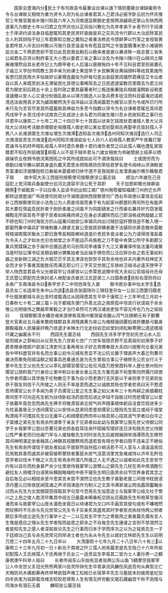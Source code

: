 <!-- { "loadSidebar": true } -->
　　国家总壹海内分民土于有司故县令最重设台谏以通下情防壅蔽台谏缺擢用令令与台谏故又相倚为重为贤令入则为名台谏者君其人己君讳必振字卧云初为怀庆推官三年推官裁省补陵川知县六年入为河南道监察御史差按两浙鹾政还掌山东陜西两道事凡为御史七年以归君之在怀庆也以正风俗兴教化为先举孝弟于乡表节行于闾课士于庠讲约读法身自临歴辄知其吏民贤奸直曲是非之实风流令行郡以大治武陟富民佥人利其财陷于狱三年君察知立脱之置陷之者重法修武令馈鲜笋以竹笼之发视皆黄金君呼其人斥去曰何敢以汚我行县至温温令有苞苴显呵之令皆震慑漕米至小滩镇例监兊金二千两君悉却不受曰此吾民膏血勒石以絶来者是嵗以亷进秩一级总督三省朱公闻君名召咨以制府事无大小悉以委君三省之事以治及为令陵川陵川在山硖间土陿瘠难理然自其长老传记士为鼎甲者七人后寖以衰微殆四十年不见科目君至则易置孔子庙立义学创书院教士其中亲为劝课士果连举于乡民解黄丝黄绢顔料等祛其累嵗所省悉归民民用大丰俗故好讼豪猾连蠧役为奸毎勾差出县庭里闾骚然君痛惩艾令讼者自以其人来既至剖决无滞留民化其徳讼事稀简去之日民遮道留数百里既去为君立祠君为御史前后疏五十余上皆时政之要其最著者时三叛连衡秦陇兵相接潼闗新设税差请速撤以安人心又请分别倡乱胁从以靖方圉选人以急兵费多铨注而科目最淹迟请疏清选法收用真才其为鹾政皭然洗手自淬益以洁清闻葢君为推官以至为令或所已行所未行及为言官尽发其所蕴蓄故其禆益为多至今指数以贤令为名台谏者君辄在其间君丙戌举于乡至戊戌中试南宫己亥成进士余与君为同嵗生陵川吾乡邑故知君之事行也详君卒以康熙二十七年二月二十四日年七十其孤以状来乞铭按状君诸城人曽大父讳陆大父讳柱考讳献赤赠御史母赠孺人御史郑公某女君初娶郑氏再娶李氏皆封孺人子男八人长潍源廪生次潍址増生次潍溥选知县次潍沛选州同知次潍润选行人司正次潍湑拔贡生次潍湜选州同知次潍溶幼女七人孙六人初母孺人教家严午夜篝灯督君诵书与机杼声相轧母孺人卒时遗负券数十君约诸负者焚之曰此孺人嘱也遭乱家毁赠君不知在所招魂营郑孺人以不屈于贼卒君与六嵗女相依为命破壁赪土结茅以栖昼操农业夜拥书册流离困阨之中其所成就如此可不谓贤哉铭曰
　　士或困穷而为艰勤曰维华膴以娯其身盗仇戴天君思永恫牲鼎防伤荣枯若梦名徳令闻峙山渟渊眡彼贵富凄如浮烟懐抱皎日桑榆未晏委顺归休守道不变我铭斯丘发潜表幽尔樵尔蘓敬君子居
　　故中宪大夫江西提刑按察使司按察使涂公墓志铭
　　顺治六年嵗在己丑寇犯上党河南兵备副使分巡河北道容宇涂公死于其职
　　天子加恩卹赠光禄卿谕赐祭于邺廕其一子曰应泰入监读书初出知江南广徳州用荐擢知福建汀州府迁长芦都转运使歴湖广布政使司防政分守湖南道陜西按察使司广西右布政使以罣悮去任起补江西按察使司坐小法免公为人质直坦易而勇于有为起家州郡歴阶两司所在有能声其大要在弭盗息民折衷于刚折柔废之间虽不为钩距擿发之行而豪右兼并奸宄窃发辄捕鞫无所容其有不便于民者如疾痛疴痒之在身必求蠲除而后己即沮格成例龃龉上官不顾也知汀州时海氛方炽山寇乗问劫掠公率镇兵四出讨贼巨寇奸猾敛迹不敢入境一郡晏然秦中镇兵犷悍难制番人肆虐尤甚公至按其骄横者置于法镇将亦屏息聴命莫敢枝梧湖南寳庆衡永三郡旧食粤盐相距郴岭道逺价贵民多食淡者公为力请得改淮盐着为令夫人之才如水也刃也坳堂之水不能运芥舟族庖之刀不能中肯綮公所守多剧郡又乗兵燹蹂躏之余于闽中总摄巡道司马别驾司李诸事于九江又兼署驿传盐法藩司诸篆当是时狱讼簿书征发期会鳞分猬集拙者当此袖手惧伤而公泛应猝办处之若无事如利器之发新硎江湖之负大瓠茫茫乎其无津涯也恢恢乎其有余地也非夫内重外轻神定天全而才余于事者其能胜任而满志耶公行三字天交世居辽东铁岭卫祖讳必逺天啓甲子举人陜西宜君县令父光禄容宇公讳廓皆以公贵覃恩追赠中宪大夫如公官祖母孙氏母王氏暨公原配完氏俱封淑人继配金氏崔氏汪氏昆弟三人曰国泰直抚标右营防将曰永泰广东南海县令曰泰早世子二中坦邑庠生入直
　　御书房办事中坮太学生选县丞女二长适庠生朱中山次适选县丞张国琦孙三锦钰奎孙女一公自江西罢归既老不仕僦居都城与余比舎时或载酒过从因得悉其生平卒于康熙三十三年甲戌三月初十日春秋七十有二越三载卜兆于都城东便门外髙北店之南原孤中坦具行状请铭于余余惟公光明俊伟之槩磊荦果毅之才治行卓然可方两汉诸良吏皆不容无传也乃为之铭铭曰
　　佳城郁郁漳水蟠忠魂来游骖紫鸾南州巷哭留余酸山河气壮随朝元有子鹏鶱登大官素丝五马垂朱繁统辖郡县多凋残龚黄为易公为难精强综覈搯肾肝腰悬弓韔身据鞍福我人民摧豪奸晩乃敛退才未殚太行北走纷岩峦如堂封闭松楸寒撰公遗迹镌琅玕藏之幽竁永不刋
　　西园先生墓志铭
　　西园先生讳多学字觉初先世沁水人后徙阳城乡之郭峪曰从仪至先生八世矣七世广六世车皆隠农野不显髙祖珩初用季子好爵贵赠承徳郎户部浙江清吏司主事再用长子好古贵赠奉政大夫四川按察司佥事兄弟皆中甲科歴官并有名而佥事公初令元城有贵显不法公抗论置于理直声大着迁刑曹司谳决而奏免阳城溢额之赋事具邑乗通志是为先生曽祖佥事公子植修先公农业行义于里中先生王父也先生父以萃礼部儒官儒官公伯兄鸿盘万厯癸酉科举人歴仕景州知州儒官公荫积髙门行身俭让里中称曰长者长者云先生方重亮直不茍訾笑岿然儒行硕徳为学者师葢以其学施于伦物散见于事为自少而老敦行无厌是以于亲则孝于兄弟则友恭于朋友则信于凡所接之人则无不率是意而遇之以诚故其殁也学者悲焉曰天不憗遗吾师儒官公长子多闻为弟子员儒官公爱之先生事之如父未年三十有冉耕之疾狼藉枕席间至不可向迩先生躬为扶侍卧起汤药尝而后进比卒恸不自胜过时而悲儒官公以爱子故暮年竟忽忽而病先生捧手将敬肃容承志视气听声随事顺体躬自洁食饮视进多少为忧喜晨昏无少违间儒官公以安侍从昆弟同恩壹视儒官公既殁先生孤立或阋于墙堂构漂摇不可搘拄先生曰无庸平心和顔摩肌煦肉卒以格具邪心招其淑气学者曰白华之子棠棣之弟先生有焉余所谓孝于亲友于兄弟者如此幼与我冢宰公我先世父侍御公同学于乡我冢宰公尝曰吾曹兄弟也但各姓耳往来阡陌输写情好连日浃旬我先世父侍御公性严重老而归也阖门罕与人接独敬先生时时坐先生后披襟展顔举酒谭燕先生穆然其间神明湛定坐者融其心神静其视聴黙焉而退若皆有得也学者曰隠不违亲正不絶俗先生有焉余所谓信于朋友者如此平居崭然自持孤介峭洁若不可人意与人语温温焉侃侃焉勉其善而遏其非被容接聆謦欬者薰莸氷炭气沮意消里党急难咸恃以济卒无矜伐意学者曰伐木干糇之义先生有焉余所谓凡所接之人无不遇之以诚者如此先生安贫守约有以自乐而检身甚严余少壮里居侍我冢宰公游樊山之巅先生几杖在焉中席酒酣引避拉友人倚楼浮白语笑纵横脱略绳检中夜不寝先生明日面责余曰节饮养身君其念之自后毎见必以相规余至今思其言未尝不潸然泣也先生教子甚勤老屋三间借书枕册浸渍丹墨元日除夜犹闻弦诵之声渟涵演迤作为制义之文其书满家凝尘网虫蠧简齾翰余过而从先生为文尝闇窥窃探取其字句至今恧焉先生加意造士与我冢宰公结文社于樊川之上邑之俊人胜流毕集其中阅五日晨露未晞桑柘交阴丛花蔽路先生布袍草笠循河渚而来与我冢宰公山厓水湄危坐竟日以待诸君为文口吟手画赏其俊句或有不嗛嘅然而叹移时不乐余与先兄庶常公先生令子实亲炙其盛焉其时学者抠衣执经侍两公侧者厥后多所成立迹先生行事举十之一二以见其生平学力之専致用之美者葢先儒有言人生惟是感应之理从先生学者殁而益思之即余之不肖毎念先生諈诿之言则不禁潸然泣者是知先生之感人者深矣故论先生之行事而归本于学而序次之以为之铭焉先生一子于廷顺治己亥与余先庶常兄同举进士者也为永从令先生以故封文林郎先生生以前明万厯二十四年五月二十九日卒以
　　大清康熙十七年九月二十八日年八十有三以康熈三十三年九月初一日卜新兆于南坡之阡三孺人祔焉葢至是先生殁己十六年所矣初配孺人王氏继孺人于氏再继于氏女三一适贡监生李易其二皆为士人妻孙男一之麒康熈庚午科举人铭曰
　　长者传闻东山东始有显者张两公东山鱼飞鳞摩空我冢宰公人中龙世父豸冠光熊熊两家川岳灵所钟先生华胄承流风麟伤凤逝吾何从典型沦亡天晦防风木痛剧朞再终祥琴欲鼓声难工松柏已长宿草丰先生马鬛犹未封嵗周星纪加四冬执笔为铭辞载攻绪言皎皎悲填胷人生有情无终穷劖文珉石藏幽宫千秋不泐情与同海水有涸石无砻
　　麟昭张公墓志铭
